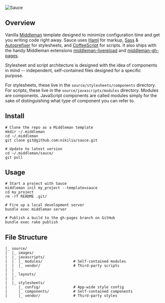 ![Sauce](source/images/sauce.png?raw=true)

## Overview

Vanilla [Middleman](http://middlemanapp.com/) template designed to minimize configuration time and get you writing code right away. Sauce uses [Haml](http://haml.info/) for markup, [Sass](http://sass-lang.com/) & [Autoprefixer](https://github.com/postcss/autoprefixer) for stylesheets, and [CoffeeScript](http://coffeescript.org/) for scripts. It also ships with the handy Middleman extensions [middleman-livereload](https://github.com/middleman/middleman-livereload) and [middleman-gh-pages](https://github.com/neo/middleman-gh-pages).

Stylesheet and script architecture is designed with the idea of components in mind -- independent, self-contained files designed for a specific purpose.

For stylesheets, these live in the `source/stylesheets/components` directory. For scripts, these live in the `source/javascripts/modules` directory. Modules are components. JavaScript components are called modules simply for the sake of distinguishing what type of component you can refer to.


## Install

    # Clone the repo as a Middleman template
    mkdir ~/.middleman
    cd ~/.middleman
    git clone git@github.com:nikiliu/sauce.git

    # Update to latest version
    cd ~/.middleman/sauce/
    git pull


## Usage

    # Start a project with Sauce
    middleman init my_project --template=sauce
    cd my_project
    rm -rf README .git/

    # Fire up a local development server
    bundle exec middleman server

    # Publish a build to the gh-pages branch on GitHub
    bundle exec rake publish


## File Structure

    |_ source/
    |  |_ images/
    |  |_ javascripts/
    |  |  |_ modules/              # Self-contained modules
    |  |  |_ vendor/               # Third-party scripts
    |  |
    |  |_ layouts/
    |  |
    |  |_ stylesheets/
    |     |_ config/               # App-wide style config
    |     |_ components/           # Self-contained components
    |     |_ vendor/               # Third-party styles
